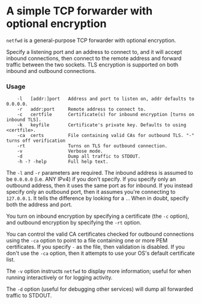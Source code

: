A simple TCP forwarder with optional encryption
===============================================

`netfwd` is a general-purpose TCP forwarder with optional encryption.

Specify a listening port and an address to connect to, and it will
accept inbound connections, then connect to the remote address and
forward traffic between the two sockets. TLS encryption is supported
on both inbound and outbound connections. 

### Usage

        -l   [addr:]port   Address and port to listen on, addr defaults to 0.0.0.0.
        -r   addr:port     Remote address to connect to.
        -c   certfile      Certificate(s) for inbound encryption [turns on inbound TLS].
        -k   keyfile       Certificate's private key. Defaults to using <certfile>.
        -ca  certs         File containing valid CAs for outbound TLS. "-" turns off verification
        -rt                Turns on TLS for outbound connection.
        -v                 Verbose mode.
        -d                 Dump all traffic to STDOUT.
        -h -? -help        Full help text.

The `-l` and `-r` parameters are required. The inbound address is assumed to be `0.0.0.0`
(i.e. ANY IPv4) if you don't specify. If you specify only an outbound address, then it
uses the same port as for inbound. If you instead specify only an outbound port, then it
assumes you're connecting to `127.0.0.1`. It tells the difference by looking for a `.`. When
in doubt, specify both the address and port.

You turn on inbound encryption by specifying a certificate (the `-c` option), and
outbound encryption by specifying the `-rt` option.

You can control the valid CA certificates checked for outbound connections using
the `-ca` option to point to a file containing one or more PEM certificates. If you
specify `-` as the file, then validation is disabled. If you don't use the `-ca`
option, then it attempts to use your OS's default certificate list.

The `-v` option instructs `netfwd` to display more information; useful for when running interactively
or for logging activity.

The `-d` option (useful for debugging other services) will dump all forwarded traffic to STDOUT.

